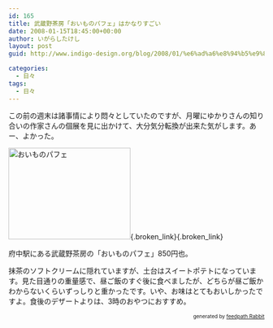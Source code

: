 ```yaml
---
id: 165
title: 武蔵野茶房「おいものパフェ」はかなりすごい
date: 2008-01-15T18:45:00+00:00
author: いがらしたけし
layout: post
guid: http://www.indigo-design.org/blog/2008/01/%e6%ad%a6%e8%94%b5%e9%87%8e%e8%8c%b6%e6%88%bf%e3%80%8c%e3%81%8a%e3%81%84%e3%82%82%e3%81%ae%e3%83%91%e3%83%95%e3%82%a7%e3%80%8d%e3%81%af%e3%81%8b%e3%81%aa%e3%82%8a%e3%81%99%e3%81%94%e3%81%84/

categories:
  - 日々
tags:
  - 日々
---
```

この前の週末は諸事情により悶々としていたのですが、月曜にゆかりさんの知り合いの作家さんの個展を見に出かけて、大分気分転換が出来た気がします。あー、よかった。

[<img src="http://art7.photozou.jp/pub/767/120767/photo/6788373.jpg" alt="おいものパフェ" style="border: 0pt none" height="180" width="240" />](http://photozou.jp/photo/show/120767/6788373){.broken_link}[](http://photozou.jp/photo/show/120767/6788373){.broken_link}

府中駅にある武蔵野茶房の「おいものパフェ」850円也。

抹茶のソフトクリームに隠れていますが、土台はスイートポテトになっています。見た目通りの重量感で、昼ご飯のすぐ後に食べましたが、どちらが昼ご飯かわからないくらいずっしりと重かったです。いや、お味はとてもおいしかったですよ。食後のデザートよりは、3時のおやつにおすすめ。<!--feedpath info start-->

<div style="text-align: right;font-size: 10px">
  &nbsp;&nbsp;<span>generated by <a href="http://feedpath.jp" title="feedpath Rabbit" target="_blank">feedpath Rabbit</a></span>
</div>

<!--feedpath info end-->
